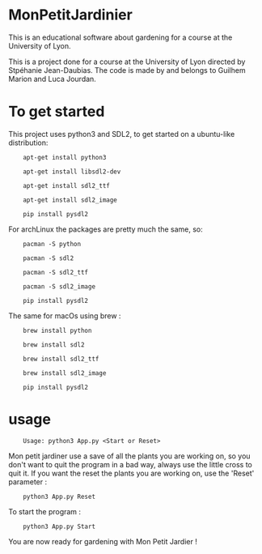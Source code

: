 # MonPetitJardinier
This is an educational software about gardening for a course at the University of Lyon.

This is a project done for a course at the University of Lyon directed by Stpéhanie Jean-Daubias. The code is made by and belongs to Guilhem Marion and Luca Jourdan.

# To get started

This project uses python3 and SDL2, to get started on a ubuntu-like distribution:

		apt-get install python3

		apt-get install libsdl2-dev

		apt-get install sdl2_ttf

		apt-get install sdl2_image

		pip install pysdl2

For archLinux the packages are pretty much the same, so: 

		pacman -S python

		pacman -S sdl2

		pacman -S sdl2_ttf

		pacman -S sdl2_image

		pip install pysdl2

The same for macOs using brew : 

		brew install python

		brew install sdl2

		brew install sdl2_ttf

		brew install sdl2_image

		pip install pysdl2



# usage 

		Usage: python3 App.py <Start or Reset>

Mon petit jardiner use a save of all the plants you are working on, so you don't want to quit the program in a bad way, always use the little cross to quit it. If you want the reset the plants you are working on, use the 'Reset' parameter : 

		python3 App.py Reset

To start the program : 

		python3 App.py Start

You are now ready for gardening with Mon Petit Jardier ! 




